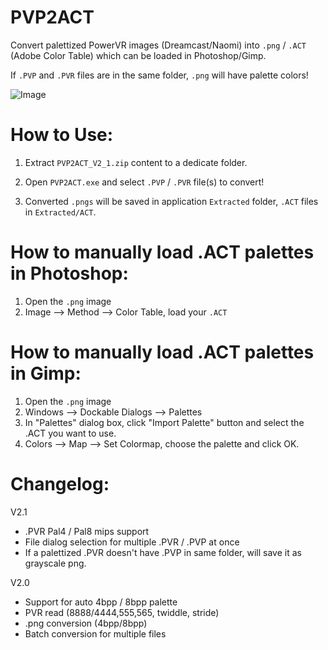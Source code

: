 # PVP2ACT

Convert palettized PowerVR images (Dreamcast/Naomi) into `.png` / `.ACT` (Adobe Color Table) which can be loaded in Photoshop/Gimp.

If `.PVP` and `.PVR` files are in the same folder, `.png` will have palette colors!

![Image](https://i.imgur.com/4Oadlks.gif)
 

# How to Use:

1) Extract `PVP2ACT_V2_1.zip` content to a dedicate folder.

2) Open `PVP2ACT.exe` and select `.PVP` / `.PVR` file(s) to convert!

3) Converted `.pngs` will be saved in application `Extracted` folder,
`.ACT` files in `Extracted/ACT`.

# How to manually load .ACT palettes in Photoshop:

1) Open the `.png` image
2) Image --> Method --> Color Table, load your `.ACT`

# How to manually load .ACT palettes in Gimp:

1) Open the `.png` image
2) Windows --> Dockable Dialogs --> Palettes
3) In "Palettes" dialog box, click "Import Palette" button and select the .ACT you want to use.
4) Colors --> Map --> Set Colormap, choose the palette and click OK.

# Changelog:

V2.1

- .PVR Pal4 / Pal8 mips support
- File dialog selection for multiple .PVR / .PVP at once
- If a palettized .PVR doesn't have .PVP in same folder, will save it as grayscale png.

V2.0
- Support for auto 4bpp / 8bpp palette
- PVR read (8888/4444,555,565, twiddle, stride)
- .png conversion (4bpp/8bpp)
- Batch conversion for multiple files

